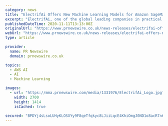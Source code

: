 ```yaml
---
category: news
title: "ElectrifAi Offers New Machine Learning Models for Amazon SageMaker"
excerpt: "ElectrifAi, one of the global leading companies in practical artificial intelligence (AI) and pre-built machine learning (ML) models,"
publishedDateTime: 2020-11-11T13:13:00Z
originalUrl: "https://www.prnewswire.co.uk/news-releases/electrifai-offers-new-machine-learning-models-for-amazon-sagemaker-897787209.html"
webUrl: "https://www.prnewswire.co.uk/news-releases/electrifai-offers-new-machine-learning-models-for-amazon-sagemaker-897787209.html"
type: article

provider:
  name: PR Newswire
  domain: prnewswire.co.uk

topics:
  - AWS AI
  - AI
  - Machine Learning

images:
  - url: "https://mma.prnewswire.com/media/1331976/ElectrifAi_Logo.jpg?p=facebook"
    width: 2700
    height: 1414
    isCached: true

secured: "BPDYj4sLsoLUHyKLOSXYy9F8qeTfqkyc8LJiiLqcE4KhiOmgJ0ND1o8acR7n6MbbIp5wKJigHEvRNp70d5Ahbc4EXUecBhcmBrwnfbaaLJDis8rxGp19LhsMP9HCTK1GGOOc5f4+Cq871zCUXP2LNy5xx7V2FWEbUBaqcEXEBe7T141m+EOmno5FFmoq1Nyu7UdR4HOCxL9f/j/f5nSd+IW4SGN+AyLVcjAOMTeLOQk6WHqutltffxOPlAiMYEB8i0bOfipSuXjizsj7a6SoEJhlY+/BFmRPiIzB4HEjTG05eccGKfprknM68dWZ3TH4nJgDRHJ8nFIa2M/LtBBNR+RLr5vByvx5JI9+HPf++ZQ=;EsYlaBE0Y7O0uvOjawazlA=="
---
```


